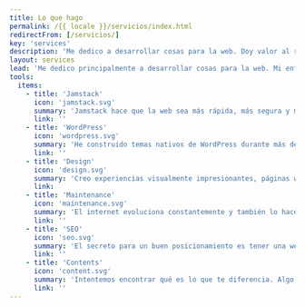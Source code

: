 ```yaml
---
title: Lo que hago
permalink: /{{ locale }}/servicios/index.html
redirectFrom: [/servicios/]
key: 'services'
description: 'Me dedico a desarrollar cosas para la web. Doy valor al rendimiento, la accesibilidad, la simplicidad y el soporte a largo plazo.'
layout: services
lead: 'Me dedico principalmente a desarrollar cosas para la web. Mi enfoque es HTML semántico, algo de CSS y una pizca de JavaScript para darle sabor. Doy valor al rendimiento, la accesibilidad, la simplicidad y el soporte a largo plazo.'
tools:
  items:
    - title: 'Jamstack'
      icon: 'jamstack.svg'
      summary: 'Jamstack hace que la web sea más rápida, más segura y más fácil de escalar. A mí, como desarrolladora, me da una libertad ilimitada y puedo trabajar con las mejores herramientas para el proyecto.'
      link: ''
    - title: 'WordPress'
      icon: 'wordpress.svg'
      summary: 'He construido temas nativos de WordPress durante más de una década. También ofrezco la transferencia de entornos WordPress existentes a Jamstack, opcionalmente utilizando WordPress como un "CMS sin cabeza".'
      link: ''
    - title: 'Design'
      icon: 'design.svg'
      summary: 'Creo experiencias visualmente impresionantes, páginas web que son divertidos y fáciles de usar.'
      link:
    - title: 'Maintenance'
      icon: 'maintenance.svg'
      summary: 'El internet evoluciona constantemente y también lo hacen las herramientas que utilizamos para crear páginas web. Me ocupo del funcionamiento óptimo, la seguridad y el rendimiento de los páginas web que construyo para mis clientes.'
      link: ''
    - title: 'SEO'
      icon: 'seo.svg'
      summary: 'El secreto para un buen posicionamiento es tener una web que sea genial en todos los sentidos: Técnicamente perfecta, rápida y segura, clara en cuanto a su estructura, con contenidos realmente interesantes. Puedo ayudarte con eso.'
      link: ''
    - title: 'Contents'
      icon: 'content.svg'
      summary: 'Intentemos encontrar qué es lo que te diferencia. Algo personal, que haga referencia a la esencia o filosofía del proyecto o producto.'
      link: ''
---
```


